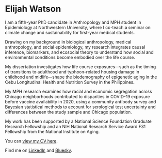 # Elijah Watson

I am a fifth-year PhD candidate in Anthropology and MPH student in Epidemiology at Northwestern University, where I co-teach a seminar on climate change and sustainability for first-year medical students.

Drawing on my background in biological anthropology, medical anthropology, and social epidemiology, my research integrates causal inference, biomarkers, and ecosocial theory to understand how social and environmental conditions become embodied over the life course.

My dissertation investigates how life course exposures—such as the timing of transitions to adulthood and typhoon-related housing damage in childhood and midlife—shape the biodemography of epigenetic aging in the Cebu Longitudinal Health and Nutrition Survey in the Philippines.

My MPH research examines how racial and economic segregation across Chicago neighborhoods contributed to disparities in COVID-19 exposure before vaccine availability in 2020, using a community antibody survey and Bayesian statistical methods to account for serological test uncertainty and differences between the study sample and Chicago population.

My work has been supported by a National Science Foundation Graduate Research Fellowship and an NIH National Research Service Award F31 Fellowship from the National Institute on Aging.

You can [view my CV here](cv/).

Find me on [LinkedIn](http://www.linkedin.com/in/elijahjiles) and [Bluesky](https://bsky.app/profile/elijahjwatson.bsky.social).

